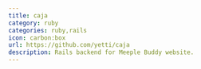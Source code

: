 ```yaml
---
title: caja
category: ruby
categories: ruby,rails
icon: carbon:box
url: https://github.com/yetti/caja
description: Rails backend for Meeple Buddy website.
---
```

